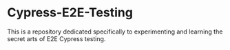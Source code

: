 # Cypress-E2E-Testing
This is a repository dedicated specifically to experimenting and learning the secret arts of E2E Cypress testing.
